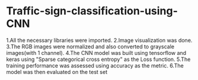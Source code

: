 # Traffic-sign-classification-using-CNN
1.All the necessary libraries were imported.
2.Image visualization was done.
3.The RGB images were normalized and also converted to grayscale images(with 1 channel).
4.The CNN model was built using tensorflow and keras using "Sparse categorical cross entropy" as the Loss function.
5.The training performance was assessed using accuracy as the metric.
6.The model was then evaluated on the test set
